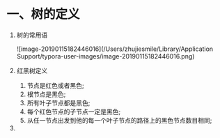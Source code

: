 # 一、树的定义

1. 树的常用语

   ![image-20190115182446016](/Users/zhujiesmile/Library/Application Support/typora-user-images/image-20190115182446016.png)

2. 红黑树定义
   1. 节点是红色或者黑色;
   2. 根节点是黑色;
   3. 所有叶子节点都是黑色;
   4. 每个红色节点的子节点一定是黑色;
   5. 从任一节点出发到他的每一个叶子节点的路径上的黑色节点数目相同;



3.